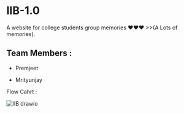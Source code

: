 # IIB-1.0
A website for college students group memories ❤️❤️❤️ >>(A Lots of memories).

## Team Members :

- Premjeet

- Mrityunjay









Flow Cahrt :

![IIB drawio](https://user-images.githubusercontent.com/104434509/234540928-9b36beb1-7728-4389-a579-d61a51d4d01a.png)
